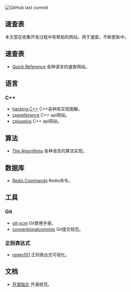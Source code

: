 ![GitHub last commit](https://img.shields.io/github/last-commit/stanleyguo0207/cheatsheets)

速查表
---

本文意在收集开发过程中有帮助的网站。用于速查，不断更新中。

## 速查表

-   [Quick Reference](https://quickref.me/) 各种语言的速查网站。

## 语言

### C++

-   [hacking C++](https://hackingcpp.com/index.html) C++各种库实现图解。
-   [cppreference](https://en.cppreference.com/w/) C++ api网站。
-   [cplusplus](https://cplusplus.com/) C++ api网站。

## 算法

-   [The Algorithms](https://the-algorithms.com/) 各种语言的算法实现。

## 数据库

-   [Redis Commands](https://redis.io/commands/) Redis命令。

## 工具

### Git

-   [git-scm](https://git-scm.com/docs) Git使用手册。
-   [conventionalcommits](https://www.conventionalcommits.org/en/v1.0.0/) Git提交规范。

### 正则表达式

-   [regex101](https://regex101.com/) 正则表达式可视化。

## 文档

-   [开源指北](https://oschina.gitee.io/opensource-guide/) 开源规范。